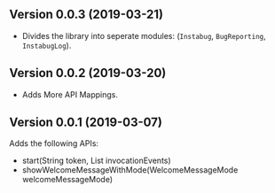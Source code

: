 ## Version 0.0.3 (2019-03-21)

* Divides the library into seperate modules: (`Instabug`, `BugReporting`, `InstabugLog`).

## Version 0.0.2 (2019-03-20)

* Adds More API Mappings.


## Version 0.0.1 (2019-03-07)

Adds the following APIs:

* start(String token, List<InvocationEvent> invocationEvents)
* showWelcomeMessageWithMode(WelcomeMessageMode welcomeMessageMode)
